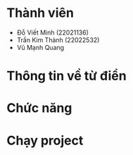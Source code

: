 
# Thành viên
- Đỗ Viết Minh (22021136)
- Trần Kim Thành (22022532)
- Vũ Mạnh Quang
# Thông tin về từ điển

# Chức năng

# Chạy project
